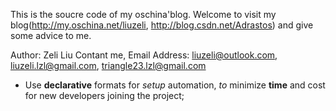 This is the soucre code of my oschina'blog. Welcome to visit my blog(http://my.oschina.net/liuzeli, http://blog.csdn.net/Adrastos) and give some advice to me.

Author: Zeli Liu
Contant me, Email Address: liuzeli@outlook.com, liuzeli.lzl@gmail.com, triangle23.lzl@gmail.com

- Use <strong>declarative</strong> formats for *setup* automation, _to_ minimize **time** and cost for new developers joining the project;

